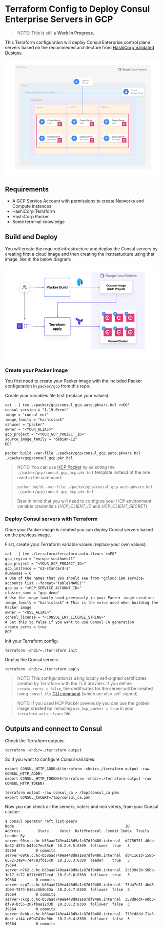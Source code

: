 # Terraform Config to Deploy Consul Enterprise Servers in GCP

> NOTE: This is still a **Work In Progress**...

This Terraform configuration will deploy Consul Enterprise control plane servers based on the recommeded architecture from [HashiCorp Validated Designs](https://developer.hashicorp.com/validated-designs/consul-solution-design-guides-consul-enterprise-self-hosted/consul-on-aws-ec2).

![Consul Ent in GCP](./docs/Consul-GCP-servers.png)

## Requirements

* A GCP Service Account with permissions to create Networks and Compute instances
* HashiCorp Terraform
* HashiCorp Packer
* Some terminal knowledge

## Build and Deploy
You will create the required infrastructure and deploy the Consul servers by creating first a cloud image and then creating the instrastucture using that image, like in the below diagram:

![Build and deploy](./docs/Terraform-ConsulDeploy(GCP).png)

### Create your Packer image

You first need to create your Packer image with the included Packer configuration in `packer/gcp` from this repo.

Create your variables file first (replace your values):

```
cat - | tee ./packer/gcp/consul_gcp.auto.pkvars.hcl <<EOF
consul_version = "1.19.0+ent"
image = "consul-ent"
image_family = "hashistack"
sshuser = "packer"
owner = "<YOUR_ALIAS>"
gcp_project = "<YOUR_GCP_PROJECT_ID>"
source_image_family = "debian-12"
EOF
```


```
packer build -var-file ./packer/gcp/consul_gcp.auto.pkvars.hcl ./packer/gcp/consul_gcp.pkr.hcl
```

> NOTE: You can use [HCP Packer](https://developer.hashicorp.com/hcp/docs/packer) by selecting the `./packer/gcp/consul_gcp_hcp.pkr.hcl` template instead of the one used in the command:
> ```
> packer build -var-file ./packer/gcp/consul_gcp.auto.pkvars.hcl ./packer/gcp/consul_gcp_hcp.pkr.hcl
> ```
>
> Bear in mind that you will need to configure your HCP environment variable credentials (*HCP_CLIENT_ID* and *HCP_CLIENT_SECRET*)

### Deploy Consul servers with Terraform

Once your Packer image is created you can deploy Consul servers based on the previous image.

First, create your Terraform variable values (replace your own values):
```
cat - | tee ./terraform/terraform.auto.tfvars <<EOF
gcp_region = "europe-southwest1"
gcp_project = "<YOUR_GCP_PROJECT_ID>"
gcp_instance = "n2-standard-2"
numnodes = 6
# One of the names that you should see from "gcloud iam service-accounts list --format="table(NAME)""
gcp_sa = "<GCP_SERVICE_ACCOUNT_ID>"
cluster_name = "gcp-demo"
# Use the image family used previously in your Packer image creation
image_family = "hashistack" # This is the value used when building the Packer image
owner = "<USE_ALIAS>"
consul_license = "<CONSUL_ENT_LICENSE_STRING>"
# Set this to false if you want to use Consul CA generation
create_certs = true
EOF
```

Init your Terraform config:
```
terraform -chdir=./terraform init
```

Deploy the Consul servers:
```
terraform -chdir=./terraform apply
```

> NOTE: This configuration is using locally self-signed certificates created by Terraform with the TLS provider. If you define `create_certs = false`, the certificates for the server will be created using `consul tls` [CLI command](https://developer.hashicorp.com/consul/commands/tls) (which are also self-signed)

> NOTE: If you used HCP Packer previously you can use the golden image created by including `use_hcp_packer = true` in your `terraform.auto.tfvars` file.


## Outputs and connect to Consul

Check the Terraform outputs:
```
terraform -chdir=./terraform output
```

So if you want to configure Consul variables:
```
export CONSUL_HTTP_ADDR=$(terraform -chdir=./terraform output -raw CONSUL_HTTP_ADDR)
export CONSUL_HTTP_TOKEN=$(terraform -chdir=./terraform output -raw CONSUL_HTTP_TOKEN)
```

```
terraform output -raw consul_ca > /tmp/consul_ca.pem
export CONSUL_CACERT=/tmp/consul_ca.pem
```

Now you can check all the servers, voters and non voters, from your Consul cluster:
```
$ consul operator raft list-peers
Node                                                   ID                                    Address        State     Voter  RaftProtocol  Commit Index  Trails Leader By
server-90sm.c.hc-b38aad749ea448d9a1e87df9480.internal  d2756751-46cb-6a32-487b-b4fe17ec58c6  10.2.0.5:8300  follower  true   3             39564         0 commits
server-69t6.c.hc-b38aad749ea448d9a1e87df9480.internal  db41161d-158b-6572-3e94-7e4783fd15c0  10.2.0.3:8300  leader    true   3             39564         -
server-n762.c.hc-b38aad749ea448d9a1e87df9480.internal  2c139d20-56bb-3d17-fc72-b27fe0972ecd  10.2.0.6:8300  follower  true   3             39564         0 commits
server-czp7.c.hc-b38aad749ea448d9a1e87df9480.internal  73da7e51-4bd8-1b04-7874-616cc5b9d83a  10.2.0.7:8300  follower  false  3             39564         0 commits
server-7kxg.c.hc-b38aad749ea448d9a1e87df9480.internal  358d8dd4-e0b3-df79-bc55-207fbae12d3b  10.2.0.2:8300  follower  false  3             39564         0 commits
server-0zbb.c.hc-b38aad749ea448d9a1e87df9480.internal  773fd8dd-71a3-8dcf-af44-c69b741be06e  10.2.0.4:8300  follower  false  3             39564         0 commits
```



